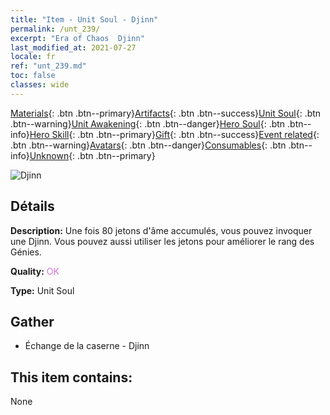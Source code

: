 ```yaml
---
title: "Item - Unit Soul - Djinn"
permalink: /unt_239/
excerpt: "Era of Chaos  Djinn"
last_modified_at: 2021-07-27
locale: fr
ref: "unt_239.md"
toc: false
classes: wide
---
```

 [Materials](/ItemsFR/){: .btn .btn--primary}[Artifacts](/ItemsFR/Artifacts/){: .btn .btn--success}[Unit Soul](/ItemsFR/UnitSoul/){: .btn .btn--warning}[Unit Awakening](/ItemsFR/UnitAwakening/){: .btn .btn--danger}[Hero Soul](/ItemsFR/HeroSoul/){: .btn .btn--info}[Hero Skill](/ItemsFR/HeroSkill/){: .btn .btn--primary}[Gift](/ItemsFR/Gift/){: .btn .btn--success}[Event related](/ItemsFR/Events/){: .btn .btn--warning}[Avatars](/ItemsFR/Avatars/){: .btn .btn--danger}[Consumables](/ItemsFR/Consumables/){: .btn .btn--info}[Unknown](/ItemsFR/Unknown/){: .btn .btn--primary}

 ![Djinn](/images/u/ti_shenguai.jpg)

## Détails
 **Description:** Une fois 80 jetons d'âme accumulés, vous pouvez invoquer une Djinn. Vous pouvez aussi utiliser les jetons pour améliorer le rang des Génies.

 **Quality:** <span style="color: #DA70D6">OK</span>

 **Type:** Unit Soul

## Gather

*    Échange de la caserne - Djinn 

## This item contains:

  None

